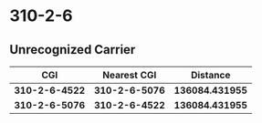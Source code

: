 # 310-2-6
## Unrecognized Carrier


| CGI | Nearest CGI | Distance |
|-----|-------------|----------|
| **310-2-6-4522** | **310-2-6-5076** | **136084.431955** |
| **310-2-6-5076** | **310-2-6-4522** | **136084.431955** |
